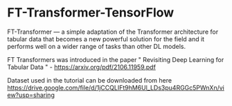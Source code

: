 # FT-Transformer-TensorFlow

FT-Transformer — a simple adaptation of the Transformer architecture for tabular data that becomes a new powerful solution for the field and it performs well on a wider range of tasks than other DL models.

FT Transformers was introduced in the paper " Revisiting Deep Learning for Tabular Data " - https://arxiv.org/pdf/2106.11959.pdf

Dataset used in the tutorial can be downloaded from here https://drive.google.com/file/d/1jCCQLIFt9hM6Ul_LDs3pu4RGGc5PWnXn/view?usp=sharing

